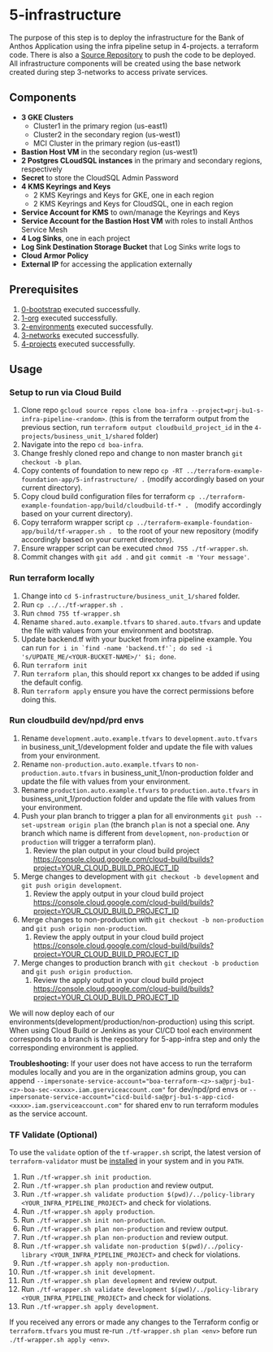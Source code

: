 # 5-infrastructure

The purpose of this step is to deploy the infrastructure for the Bank of Anthos Application using the infra pipeline setup in 4-projects.
a terraform code. There is also a [Source Repository](https://cloud.google.com/source-repositories) to push the code to be deployed.
All infrastructure components will be created using the base network created during step 3-networks to access private services.

## Components

- **3 GKE Clusters**
  - Cluster1 in the primary region (us-east1)
  - Cluster2 in the secondary region (us-west1)
  - MCI Cluster in the primary region (us-east1)
- **Bastion Host VM** in the secondary region (us-west1)
- **2 Postgres CLoudSQL instances** in the primary and secondary regions, respectively
- **Secret** to store the CloudSQL Admin Password
- **4 KMS Keyrings and Keys**
  - 2 KMS Keyrings and Keys for GKE, one in each region
  - 2 KMS Keyrings and Keys for CloudSQL, one in each region
- **Service Account for KMS** to own/manage the Keyrings and Keys
- **Service Account for the Bastion Host VM** with roles to install Anthos Service Mesh
- **4 Log Sinks**, one in each project
- **Log Sink Destination Storage Bucket** that Log Sinks write logs to
- **Cloud Armor Policy**
- **External IP** for accessing the application externally

## Prerequisites

1. [0-bootstrap](https://github.com/terraform-google-modules/terraform-example-foundation/blob/master/0-bootstrap/README.md) executed successfully.
1. [1-org](https://github.com/terraform-google-modules/terraform-example-foundation/blob/master/1-org/README.md) executed successfully.
1. [2-environments](https://github.com/terraform-google-modules/terraform-example-foundation/blob/master/2-environments/README.md) executed successfully.
1. [3-networks](../app-foundation/3-networks/README.md) executed successfully.
1. [4-projects](../app-foundation/4-projects/README.md) executed successfully.

## Usage

### Setup to run via Cloud Build
1. Clone repo `gcloud source repos clone boa-infra --project=prj-bu1-s-infra-pipeline-<random>`. (this is from the terraform output from the previous section, run `terraform output cloudbuild_project_id` in the `4-projects/business_unit_1/shared` folder)
1. Navigate into the repo `cd boa-infra`.
1. Change freshly cloned repo and change to non master branch `git checkout -b plan`.
1. Copy contents of foundation to new repo `cp -RT ../terraform-example-foundation-app/5-infrastructure/ .` (modify accordingly based on your current directory).
1. Copy cloud build configuration files for terraform `cp ../terraform-example-foundation-app/build/cloudbuild-tf-* . ` (modify accordingly based on your current directory).
1. Copy terraform wrapper script `cp ../terraform-example-foundation-app/build/tf-wrapper.sh . ` to the root of your new repository (modify accordingly based on your current directory).
1. Ensure wrapper script can be executed `chmod 755 ./tf-wrapper.sh`.
1. Commit changes with `git add .` and `git commit -m 'Your message'`.

### Run terraform locally
1. Change into `cd 5-infrastructure/business_unit_1/shared` folder.
1. Run `cp ../../tf-wrapper.sh .`
1. Run `chmod 755 tf-wrapper.sh`
1. Rename `shared.auto.example.tfvars` to `shared.auto.tfvars` and update the file with values from your environment and bootstrap.
1. Update backend.tf with your bucket from infra pipeline example. You can run
```for i in `find -name 'backend.tf'`; do sed -i 's/UPDATE_ME/<YOUR-BUCKET-NAME>/' $i; done```.
1. Run `terraform init`
1. Run `terraform plan`, this should report xx changes to be added if using the default config.
1. Run `terraform apply` ensure you have the correct permissions before doing this.

### Run cloudbuild dev/npd/prd envs
1. Rename `development.auto.example.tfvars` to `development.auto.tfvars` in business_unit_1/development folder and update the file with values from your environment.
1. Rename `non-production.auto.example.tfvars` to `non-production.auto.tfvars` in business_unit_1/non-production folder and update the file with values from your environment.
1. Rename `production.auto.example.tfvars` to `production.auto.tfvars` in business_unit_1/production folder and update the file with values from your environment.
1. Push your plan branch to trigger a plan for all environments `git push --set-upstream origin plan` (the branch `plan` is not a special one. Any branch which name is different from `development`, `non-production` or `production` will trigger a terraform plan).
    1. Review the plan output in your cloud build project https://console.cloud.google.com/cloud-build/builds?project=YOUR_CLOUD_BUILD_PROJECT_ID
1. Merge changes to development with `git checkout -b development` and `git push origin development`.
    1. Review the apply output in your cloud build project https://console.cloud.google.com/cloud-build/builds?project=YOUR_CLOUD_BUILD_PROJECT_ID
1. Merge changes to non-production with `git checkout -b non-production` and `git push origin non-production`.
    1. Review the apply output in your cloud build project https://console.cloud.google.com/cloud-build/builds?project=YOUR_CLOUD_BUILD_PROJECT_ID
1. Merge changes to production branch with `git checkout -b production` and `git push origin production`.
    1. Review the apply output in your cloud build project https://console.cloud.google.com/cloud-build/builds?project=YOUR_CLOUD_BUILD_PROJECT_ID

We will now deploy each of our environments(development/production/non-production) using this script.
When using Cloud Build or Jenkins as your CI/CD tool each environment corresponds to a branch is the repository for 5-app-infra step and only the corresponding environment is applied.

**Troubleshooting:**
If your user does not have access to run the terraform modules locally and you are in the organization admins group, you can append `--impersonate-service-account="boa-terraform-<z>-sa@prj-bu1-<z>-boa-sec-<xxxx>.iam.gserviceaccount.com"` for dev/npd/prd envs or `--impersonate-service-account="cicd-build-sa@prj-bu1-s-app-cicd-<xxxx>.iam.gserviceaccount.com"` for shared env to run terraform modules as the service  account.

### TF Validate (Optional)
To use the `validate` option of the `tf-wrapper.sh` script, the latest version of `terraform-validator` must be [installed](https://github.com/forseti-security/policy-library/blob/master/docs/user_guide.md#how-to-use-terraform-validator) in your system and in you `PATH`.
1. Run `./tf-wrapper.sh init production`.
1. Run `./tf-wrapper.sh plan production` and review output.
1. Run `./tf-wrapper.sh validate production $(pwd)/../policy-library <YOUR_INFRA_PIPELINE_PROJECT>` and check for violations.
1. Run `./tf-wrapper.sh apply production`.
1. Run `./tf-wrapper.sh init non-production`.
1. Run `./tf-wrapper.sh plan non-production` and review output.
1. Run `./tf-wrapper.sh plan non-production` and review output.
1. Run `./tf-wrapper.sh validate non-production $(pwd)/../policy-library <YOUR_INFRA_PIPELINE_PROJECT>` and check for violations.
1. Run `./tf-wrapper.sh apply non-production`.
1. Run `./tf-wrapper.sh init development`.
1. Run `./tf-wrapper.sh plan development` and review output.
1. Run `./tf-wrapper.sh validate development $(pwd)/../policy-library <YOUR_INFRA_PIPELINE_PROJECT>` and check for violations.
1. Run `./tf-wrapper.sh apply development`.

If you received any errors or made any changes to the Terraform config or `terraform.tfvars` you must re-run `./tf-wrapper.sh plan <env>` before run `./tf-wrapper.sh apply <env>`.
